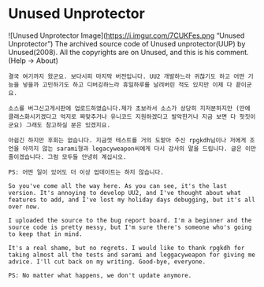 # Unused Unprotector
![Unused Unprotector Image](https://i.imgur.com/7CUKFes.png “Unused Unprotector”)
 The archived source code of Unused unprotector(UUP) by Unused(2008).
 All the copyrights are on Unused, and this is his comment. (Help -> About)

```
결국 여기까지 왔군요. 보다시피 마지막 버전입니다. UU2 개발하느라 귀찮기도 하고 어떤 기능을 넣을까 고민하기도 하고 디버깅하느라 휴일하루를 날려버린 적도 있지만 이제 다 끝이군요.

소스를 버그신고게시판에 업로드하였습니다.제가 초보라서 소스가 상당히 지저분하지만 (딴에 클래스화시키겠다고 억지로 짜맞추거나 유니코드 지원하겠다고 발악한거나 지금 보면 다 헛짓이군요) 그래도 참고하실 분은 있겠지요.

아쉽긴 하지만 후회는 없습니다. 지금껏 테스트를 거의 도맡아 주신 rpgkdh님이나 저에게 조언을 아끼지 않는 sarami형과 legacyweapon씨에게 다시 감사의 말을 드립니다. 글은 이만 줄이겠습니다. 그럼 모두들 안녕히 계십시오.

PS: 어떤 일이 있어도 더 이상 업데이트는 하지 않습니다.
```
```
So you've come all the way here. As you can see, it's the last version. It's annoying to develop UU2, and I've thought about what features to add, and I've lost my holiday days debugging, but it's all over now.

I uploaded the source to the bug report board. I'm a beginner and the source code is pretty messy, but I'm sure there's someone who's going to keep that in mind.

It's a real shame, but no regrets. I would like to thank rpgkdh for taking almost all the tests and sarami and leggacyweapon for giving me advice. I'll cut back on my writing. Good-bye, everyone.

PS: No matter what happens, we don't update anymore.
```